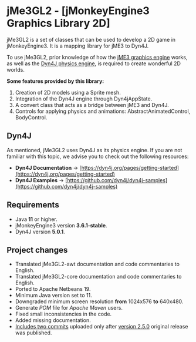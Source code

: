 # jMe3GL2 - [jMonkeyEngine3 Graphics Library 2D]
jMe3GL2 is a set of classes that can be used to develop a 2D game in jMonkeyEngine3.
It is a mapping library for jME3 to Dyn4J.

To use jMe3GL2, prior knowledge of how the [jME3 graphics engine](https://jmonkeyengine.org/) works,
as well as the [Dyn4J physics engine](https://dyn4j.org/), is required to create wonderful 2D worlds.

**Some features provided by this library:**
1. Creation of 2D models using a Sprite mesh.
2. Integration of the Dyn4J engine through Dyn4jAppState.
3. A convert class that acts as a bridge between jME3 and Dyn4J.
4. Controls for applying physics and animations: AbstractAnimatedControl, BodyControl.

## Dyn4J
As mentioned, jMe3GL2 uses Dyn4J as its physics engine. If you are not familiar with this topic,
we advise you to check out the following resources:

* **Dyn4J Documentation** -> [https://dyn4j.org/pages/getting-started](https://dyn4j.org/pages/getting-started)
* **Dyn4J Examples** -> [https://github.com/dyn4j/dyn4j-samples](https://github.com/dyn4j/dyn4j-samples)

## Requirements

* Java **11** or higher.
* jMonkeyEngine3 version **3.6.1-stable**.
* Dyn4J version **5.0.1**.

## Project changes

* Translated jMe3GL2-awt documentation and code commentaries to English.
* Translated jMe3GL2-core documentation and code commentaries to English.
* Ported to Apache Netbeans 19.
* Minimum Java version set to 11.
* Downgraded minimum screen resolution **from** 1024x576 **to** 640x480.
* Generate *POM* file for *Apache Maven* users.
* Fixed small inconsistencies in the code.
* Added missing documentation.
* [Includes two commits](https://github.com/chrisGrando/jMe3GL2/commit/37697c53db94b5b7f88f3a2079aca224a38ee99c)
uploaded only after [version 2.5.0](https://github.com/JNightRide/jMe3GL2/releases/tag/v2.5.0)
original release was published.
